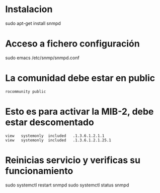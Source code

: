 
# Instalacion
sudo apt-get install snmpd

# Acceso a fichero configuración
sudo emacs /etc/snmp/snmpd.conf

# La comunidad debe estar en public
    rocommunity public

# Esto es para activar la MIB-2, debe estar descomentado
    view   systemonly  included   .1.3.6.1.2.1.1
    view   systemonly  included   .1.3.6.1.2.1.25.1

# Reinicias servicio y verificas su funcionamiento
sudo systemctl restart snmpd
sudo systemctl status snmpd
